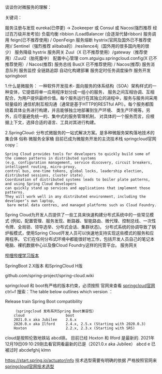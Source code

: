 
谈谈你对微服务的理解：


关键词：

服务注册与发现  eureka(已停更) -> Zookeeper 或 Consul 或 Nacos(强烈推荐 经过百万级并发考验)
负载均衡  ribbion /LoadBalancer (会逐渐代替ribbon)
服务调用  feign(已不推荐使用) / OpenFeign
服务熔断  hystrix(官网及国外已不推荐使用)/ Sentinel（强烈推荐 alibaba的）/resilence4j（国外用的很多国内用的很少）
服务降级  hystrix
服务网关  Zuul（X 已不推荐使用）/gateway（推荐使用）/Zuul2（胎死腹中） 
配置中心管理 com.atguigu.springcloud.config(X 已不推荐使用）/ Nacos(推荐)
服务总线  Bus(X 已不推荐使用) / Nacos(推荐)
服务消息队列
服务监控
全链路追踪
自动化构建部署
服务定时任务调度操作
服务开发  springboot

1.什么是微服务：
一种软件开发技术- 面向服务的体系结构（SOA）架构样式的一种变体，它提倡将单一应用程序划分成一组小的服务，
服务之间互相协调、互相配合，为用户提供最终价值。每个服务运行在其独立的进程中，服务与服务间采用轻量级的
通信机制互相沟通（通常是基于HTTP的RESTful API）。每个服务都围绕着具体业务进行构建，并且能够独立地部署到生产环境、
类生产环境等。另外，应尽量避免统一的、集中式的服务管理机制，
对具体的一个服务而言，应根据上下文，选择合适的语言、工具对其进行构建。

2.SpringCloud:
  分布式微服务的一站式解决方案。是多种微服务架构落地技术的集合体
  俗称 微服务全家桶
目前已成为微服务开发的主流技术栈
springcloud官网copy： 

    Spring Cloud provides tools for developers to quickly build some of the common patterns in distributed systems
    (e.g. configuration management, service discovery, circuit breakers, intelligent routing, micro-proxy,
    control bus, one-time tokens, global locks, leadership election, distributed sessions, cluster state). 
    Coordination of distributed systems leads to boiler plate patterns, and using Spring Cloud developers
    can quickly stand up services and applications that implement those patterns.
    They will work well in any distributed environment, including the developer’s own laptop,
     bare metal data centres, and managed platforms such as Cloud Foundry. 
     
Spring Cloud为开发人员提供了一些工具来快速构建分布式系统中的一些常见模式
(例如，配置管理、服务发现、断路器、智能路由、微代理、控制总线、一次性令牌、全局锁、领导选举、分布式会话、集群状态)。
分布式系统的协调导致了锅炉板模式，使用Spring Cloud开发人员可以快速地支持实现这些模式的服务和应用程序。
它们在任何分布式环境中都能很好地工作，包括开发人员自己的笔记本电脑、裸机数据中心以及像Cloud Foundry这样的托管平台。
服务网关

[哔哩哔哩学习版本](https://www.bilibili.com/video/BV18E411x7eT?p=3&spm_id_from=pageDriver)


SpringBoot 2.X版本 和SpringCloud H版

github.com/spring-project/spring-cloud.wiki

springcloud 和 boot有严格的版本约束，必须按照
官网来查看
[springcloud官网](https://spring.io/projects/spring-cloud)
   ctrl+f 搜索：The table below outlines which version  ： 

Release train Spring Boot compatibility

        （springcloud 发布系列Spring Boot兼容性）
        cloud                   boot
        2021.0.x aka Jubilee    2.6.x
        2020.0.x aka Ilford     2.4.x, 2.5.x (Starting with 2020.0.3)
        Hoxton                  2.2.x, 2.3.x (Starting with SR5)

cloud是按照伦敦地铁站 abcd排。 目前已经 Hoxton 和 Ilford 是最新的. 
2021年12月19日09:10:29刚去看官网看最新的已是（2021.0.x aka Jubilee）
abcd e  已被过时        abcdefghij  klmn

https://start.spring.io/actuator/info
技术选型需要有明确的依据 严格按照官网来
[springcloud官网技术选型](https://start.spring.io/actuator/info)

